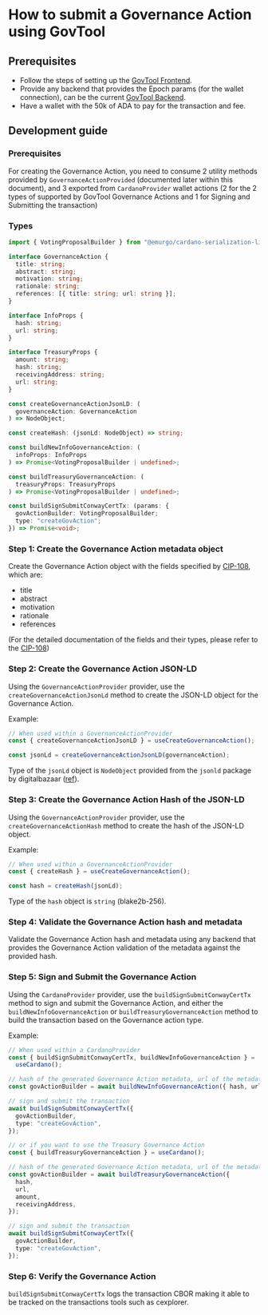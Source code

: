# How to submit a Governance Action using GovTool

## Prerequisites

- Follow the steps of setting up the [GovTool Frontend](../govtool/frontend/README.md).
- Provide any backend that provides the Epoch params (for the wallet connection), can be the current [GovTool Backend](../govtool/backend/README.md).
- Have a wallet with the 50k of ADA to pay for the transaction and fee.

## Development guide

### Prerequisites

For creating the Governance Action, you need to consume 2 utility methods provided by `GovernanceActionProvided` (documented later within this document), and 3 exported from `CardanoProvider` wallet actions (2 for the 2 types of supported by GovTool Governance Actions and 1 for Signing and Submitting the transaction)

### Types

```typescript
import { VotingProposalBuilder } from "@emurgo/cardano-serialization-lib-nodejs";

interface GovernanceAction {
  title: string;
  abstract: string;
  motivation: string;
  rationale: string;
  references: [{ title: string; url: string }];
}

interface InfoProps {
  hash: string;
  url: string;
}

interface TreasuryProps {
  amount: string;
  hash: string;
  receivingAddress: string;
  url: string;
}

const createGovernanceActionJsonLD: (
  governanceAction: GovernanceAction
) => NodeObject;

const createHash: (jsonLd: NodeObject) => string;

const buildNewInfoGovernanceAction: (
  infoProps: InfoProps
) => Promise<VotingProposalBuilder | undefined>;

const buildTreasuryGovernanceAction: (
  treasuryProps: TreasuryProps
) => Promise<VotingProposalBuilder | undefined>;

const buildSignSubmitConwayCertTx: (params: {
  govActionBuilder: VotingProposalBuilder;
  type: "createGovAction";
}) => Promise<void>;
```

### Step 1: Create the Governance Action metadata object

Create the Governance Action object with the fields specified by [CIP-108](https://github.com/cardano-foundation/CIPs/tree/master/CIP-0108), which are:

- title
- abstract
- motivation
- rationale
- references

(For the detailed documentation of the fields and their types, please refer to the [CIP-108](https://github.com/cardano-foundation/CIPs/tree/master/CIP-0108))

### Step 2: Create the Governance Action JSON-LD

Using the `GovernanceActionProvider` provider, use the `createGovernanceActionJsonLd` method to create the JSON-LD object for the Governance Action.

Example:

```typescript
// When used within a GovernanceActionProvider
const { createGovernanceActionJsonLD } = useCreateGovernanceAction();

const jsonLd = createGovernanceActionJsonLD(governanceAction);
```

Type of the `jsonLd` object is `NodeObject` provided from the `jsonld` package by digitalbazaar ([ref](https://github.com/digitalbazaar/jsonld.js)).

### Step 3: Create the Governance Action Hash of the JSON-LD

Using the `GovernanceActionProvider` provider, use the `createGovernanceActionHash` method to create the hash of the JSON-LD object.

Example:

```typescript
// When used within a GovernanceActionProvider
const { createHash } = useCreateGovernanceAction();

const hash = createHash(jsonLd);
```

Type of the `hash` object is `string` (blake2b-256).

### Step 4: Validate the Governance Action hash and metadata

Validate the Governance Action hash and metadata using any backend that provides the Governance Action validation of the metadata against the provided hash.

### Step 5: Sign and Submit the Governance Action

Using the `CardanoProvider` provider, use the `buildSignSubmitConwayCertTx` method to sign and submit the Governance Action, and either the `buildNewInfoGovernanceAction` or `buildTreasuryGovernanceAction` method to build the transaction based on the Governance action type.

Example:

```typescript
// When used within a CardanoProvider
const { buildSignSubmitConwayCertTx, buildNewInfoGovernanceAction } =
  useCardano();

// hash of the generated Governance Action metadata, url of the metadata
const govActionBuilder = await buildNewInfoGovernanceAction({ hash, url });

// sign and submit the transaction
await buildSignSubmitConwayCertTx({
  govActionBuilder,
  type: "createGovAction",
});

// or if you want to use the Treasury Governance Action
const { buildTreasuryGovernanceAction } = useCardano();

// hash of the generated Governance Action metadata, url of the metadata, amount of the transaction, receiving address is the stake key address
const govActionBuilder = await buildTreasuryGovernanceAction({
  hash,
  url,
  amount,
  receivingAddress,
});

// sign and submit the transaction
await buildSignSubmitConwayCertTx({
  govActionBuilder,
  type: "createGovAction",
});
```

### Step 6: Verify the Governance Action

`buildSignSubmitConwayCertTx` logs the transaction CBOR making it able to be tracked on the transactions tools such as cexplorer.
